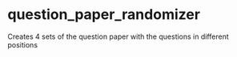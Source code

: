 # question_paper_randomizer

Creates 4 sets of the question paper with the questions in different positions
